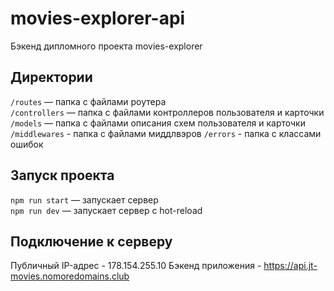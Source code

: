 # movies-explorer-api
Бэкенд дипломного проекта movies-explorer

## Директории

`/routes` — папка с файлами роутера  
`/controllers` — папка с файлами контроллеров пользователя и карточки   
`/models` — папка с файлами описания схем пользователя и карточки  
`/middlewares` - папка с файлами миддлвэров
`/errors` - папка с классами ошибок

## Запуск проекта

`npm run start` — запускает сервер   
`npm run dev` — запускает сервер с hot-reload

## Подключение к серверу

Публичный IP-адрес - 178.154.255.10
Бэкенд приложения - https://api.jt-movies.nomoredomains.club
